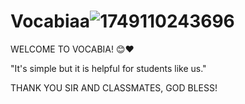 # Vocabiaa![1749110243696](https://github.com/user-attachments/assets/5c767612-8136-4dc3-a668-60d98a9a7f75)
WELCOME TO VOCABIA! 😊❤️




"It's simple but it is helpful for students like us."







THANK YOU SIR AND CLASSMATES, GOD BLESS!
